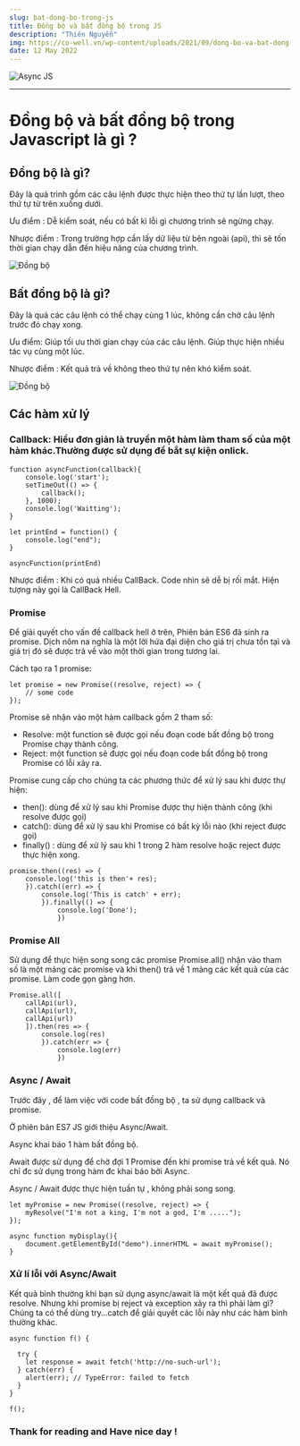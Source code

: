 ```yaml
---
slug: bat-dong-bo-trong-js
title: Đồng bộ và bất đồng bộ trong JS
description: "Thiên Nguyễn"
img: https://co-well.vn/wp-content/uploads/2021/09/dong-bo-va-bat-dong-bo-javascript-7.jpg
date: 12 May 2022
---
```


![Async JS](https://co-well.vn/wp-content/uploads/2021/09/dong-bo-va-bat-dong-bo-javascript-7.jpg)

---

# Đồng bộ và bất đồng bộ trong Javascript là gì ?

## Đồng bộ là gì?

Đây là quá trình gồm các câu lệnh được thực hiện theo thứ tự lần lượt, theo thứ tự từ trên xuống dưới.

Ưu điểm : Dễ kiểm soát, nếu có bất kì lỗi gì chương trình sẽ ngừng chạy.

Nhược điểm : Trong trường hợp cần lấy dữ liệu từ bên ngoài (api), thì sẽ tốn thời gian chạy dẫn đến hiệu năng của chương trình.

![Đồng bộ](https://codelearn.io/Media/Default/Users/D_2EA_2EN_5F3002/Async-Function/2A3Xj4V.png)

## Bất đồng bộ là gì?

Đây là quá các câu lệnh có thể chạy cùng 1 lúc, không cần chờ câu lệnh trước đó chạy xong.

Ưu điểm: Giúp tối ưu thời gian chạy của các câu lệnh. Giúp thực hiện nhiều tác vụ cùng một lúc.

Nhược điểm : Kết quả trả về không theo thứ tự nên khó kiểm soát.

![Đồng bộ](https://codelearn.io/Media/Default/Users/D_2EA_2EN_5F3002/Async-Function/Mo7eBlr.png)

## Các hàm xử lý

### Callback: Hiểu đơn giản là truyền một hàm làm tham số của một hàm khác.Thường được sử dụng để bắt sự kiện onlick.

```
function asyncFunction(callback){
	console.log('start');
	setTimeOut(() => {
		callback();
	}, 1000);
	console.log('Waitting');
}

let printEnd = function() {
	console.log("end");
}

asyncFunction(printEnd)
```

Nhược điểm : Khi có quá nhiều CallBack. Code nhìn sẽ dễ bị rối mắt. Hiện tượng này gọi là CallBack Hell.

### Promise

Để giải quyết cho vấn đề callback hell ở trên, Phiên bản ES6 đã sinh ra promise. Dịch nôm na nghĩa là một lời hứa đại diện cho giá trị chưa tồn tại và giá trị đó sẽ được trả về vào một thời gian trong tương lai.

Cách tạo ra 1 promise:

```
let promise = new Promise((resolve, reject) => {
	// some code
});
```

Promise sẽ nhận vào một hàm callback gồm 2 tham số:

- Resolve: một function sẽ được gọi nếu đoạn code bất đồng bộ trong Promise chạy thành công.
- Reject: một function sẽ được gọi nếu đoạn code bất đồng bộ trong Promise có lỗi xảy ra.

Promise cung cấp cho chúng ta các phương thức để xử lý sau khi được thự hiện:

- then(): dùng để xử lý sau khi Promise được thự hiện thành công (khi resolve được gọi)
- catch(): dùng để xử lý sau khi Promise có bất kỳ lỗi nào (khi reject được gọi)
- finally() : dùng để xử lý sau khi 1 trong 2 hàm resolve hoặc reject được thực hiện xong.

```
promise.then((res) => {
	console.log('this is then'+ res);
	}).catch((err) => {
		console.log('This is catch' + err);
		}).finally(() => {
			console.log('Done');
			})
```

### Promise All

Sử dụng để thực hiện song song các promise Promise.all() nhận vào tham số là một mảng các promise và khi then() trả về 1 mảng các kết quả của các promise.
Làm code gọn gàng hơn.

```
Promise.all([
	callApi(url),
	callApi(url),
	callApi(url)
	]).then(res => {
		console.log(res)
		}).catch(err => {
			console.log(err)
			})
```

### Async / Await

Trước đây , để làm việc với code bất đồng bộ , ta sử dụng callback và promise.

Ở phiên bản ES7 JS giới thiệu Async/Await.

Async khai báo 1 hàm bất đồng bộ.

Await được sử dụng để chờ đợi 1 Promise đến khi promise trả về kết quả. Nó chỉ đc sử dụng trong hàm đc khai báo bởi Async.

Async / Await được thực hiện tuần tự , không phải song song.

```
let myPromise = new Promise((resolve, reject) => {
	myResolve("I'm not a king, I'm not a god, I'm .....");
});

async function myDisplay(){
	document.getElementById("demo").innerHTML = await myPromise();
}
```

### Xử lí lỗi với Async/Await

Kết quả bình thường khi bạn sử dụng async/await là một kết quả đã được resolve. Nhưng khi promise bị reject và exception xảy ra thì phải làm gì? Chúng ta có thể dùng try…catch để giải quyết các lỗi này như các hàm bình thường khác.

```
async function f() {

  try {
    let response = await fetch('http://no-such-url');
  } catch(err) {
    alert(err); // TypeError: failed to fetch
  }
}

f();
```

### Thank for reading and Have nice day !

